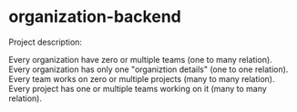 # organization-backend
Project description:<br />

Every organization have zero or multiple teams (one to many relation).<br />
Every organization has only one "organiztion details" (one to one relation).<br />
Every team works on zero or multiple projects (many to many relation).<br />
Every project has one or multiple teams working on it (many to many relation).<br />
